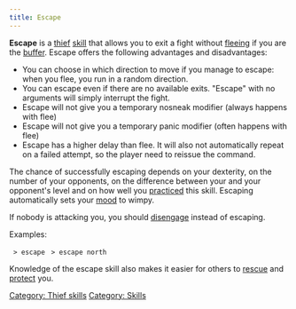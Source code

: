 ```yaml
---
title: Escape
---
```


**Escape** is a [thief](thief "wikilink") [skill](skill "wikilink") that
allows you to exit a fight without [fleeing](flee "wikilink") if you are
the [buffer](buffer "wikilink"). Escape offers the following advantages
and disadvantages:

- You can choose in which direction to move if you manage to escape:
  when you flee, you run in a random direction.
- You can escape even if there are no available exits. "Escape" with no
  arguments will simply interrupt the fight.
- Escape will not give you a temporary nosneak modifier (always happens
  with flee)
- Escape will not give you a temporary panic modifier (often happens
  with flee)
- Escape has a higher delay than flee. It will also not automatically
  repeat on a failed attempt, so the player need to reissue the command.

The chance of successfully escaping depends on your dexterity, on the
number of your opponents, on the difference between your and your
opponent's level and on how well you [practiced](practice "wikilink")
this skill. Escaping automatically sets your [mood](mood "wikilink") to
wimpy.

If nobody is attacking you, you should [disengage](disengage "wikilink")
instead of escaping.

Examples:

` > escape`
` > escape north`

Knowledge of the escape skill also makes it easier for others to
[rescue](rescue "wikilink") and [protect](protect "wikilink") you.

[Category: Thief skills](Category:_Thief_skills "wikilink") [Category:
Skills](Category:_Skills "wikilink")
